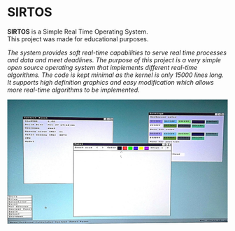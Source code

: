 # SIRTOS

<b>SIRTOS</b> is a Simple Real Time Operating System.<br>
This project was made for educational purposes.

<i>The system provides soft real-time capabilities to serve real time processes and data and meet deadlines. The purpose of this project is a very simple open source operating system that implements different real-time algorithms. The code is kept minimal as the kernel is only 15000 lines long. It supports high definition graphics and easy modification which allows more real-time algorithms to be implemented.</i>



![alt text](https://github.com/billkoul/SIRTOS/blob/master/screenshot.jpg)
